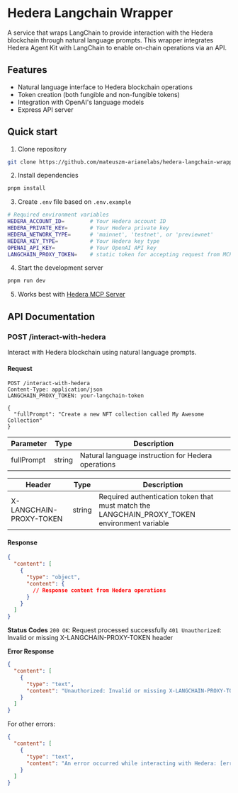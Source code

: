 # Hedera Langchain Wrapper

A service that wraps LangChain to provide interaction with the Hedera blockchain through natural language prompts. This wrapper integrates Hedera Agent Kit with LangChain to enable on-chain operations via an API.

## Features

- Natural language interface to Hedera blockchain operations
- Token creation (both fungible and non-fungible tokens)
- Integration with OpenAI's language models
- Express API server

## Quick start

1. Clone repository
```sh
git clone https://github.com/mateuszm-arianelabs/hedera-langchain-wrapper
```
2. Install dependencies
```sh
pnpm install
```
3. Create `.env` file based on `.env.example`
```sh
# Required environment variables
HEDERA_ACCOUNT_ID=        # Your Hedera account ID
HEDERA_PRIVATE_KEY=       # Your Hedera private key
HEDERA_NETWORK_TYPE=      # 'mainnet', 'testnet', or 'previewnet'
HEDERA_KEY_TYPE=          # Your Hedera key type
OPENAI_API_KEY=           # Your OpenAI API key
LANGCHAIN_PROXY_TOKEN=    # static token for accepting request from MCP server
```
4. Start the development server
```sh
pnpm run dev
```
5. Works best with [Hedera MCP Server](https://github.com/mateuszm-arianelabs/hedera-mcp-server)

## API Documentation

### POST /interact-with-hedera

Interact with Hedera blockchain using natural language prompts.

#### Request

```
POST /interact-with-hedera
Content-Type: application/json
LANGCHAIN_PROXY_TOKEN: your-langchain-token

{
  "fullPrompt": "Create a new NFT collection called My Awesome Collection"
}
```

| Parameter | Type | Description |
|-----------|------|-------------|
| fullPrompt | string | Natural language instruction for Hedera operations |


| Header     | Type | Description |
|------------|------|-------------|
| X-LANGCHAIN-PROXY-TOKEN | string | Required authentication token that must match the LANGCHAIN_PROXY_TOKEN environment variable |

#### Response

```json
{
  "content": [
    {
      "type": "object",
      "content": {
        // Response content from Hedera operations
      }
    }
  ]
}
```

**Status Codes**
`200 OK`: Request processed successfully
`401 Unauthorized`: Invalid or missing X-LANGCHAIN-PROXY-TOKEN header

**Error Response**
```json
{
  "content": [
    {
      "type": "text",
      "content": "Unauthorized: Invalid or missing X-LANGCHAIN-PROXY-TOKEN header"
    }
  ]
}
```

For other errors:

```json
{
  "content": [
    {
      "type": "text",
      "content": "An error occurred while interacting with Hedera: [error message]"
    }
  ]
}
```